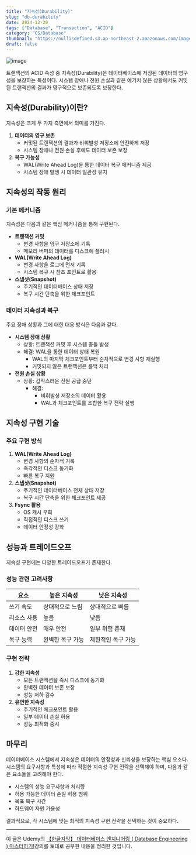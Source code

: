 ```yaml
---
title: "지속성(Durability)"
slug: "db-durability"
date: 2024-12-20
tags: ["Database", "Transaction", "ACID"]
category: "CS/Database"
thumbnail: "https://nullisdefined.s3.ap-northeast-2.amazonaws.com/images/9cdeb1456717e422b1e2143c003209d1.png"
draft: false
---
```

![image](https://nullisdefined.s3.ap-northeast-2.amazonaws.com/images/9cdeb1456717e422b1e2143c003209d1.png)

트랜잭션의 ACID 속성 중 지속성(Durability)은 데이터베이스에 저장된 데이터의 영구성을 보장하는 특성이다. 시스템 장애나 전원 손실과 같은 예기치 않은 상황에서도 커밋된 트랜잭션의 결과가 영구적으로 보존되도록 보장한다.

## 지속성(Durability)이란?
지속성은 크게 두 가지 측면에서 의미를 가진다.

1. **데이터의 영구 보존**
    - 커밋된 트랜잭션의 결과가 비휘발성 저장소에 안전하게 저장
    - 시스템 장애나 전원 손실 후에도 데이터 보존 보장
2. **복구 가능성**
    - WAL(Write Ahead Log)을 통한 데이터 복구 메커니즘 제공
    - 시스템 장애 발생 시 데이터 일관성 유지

## 지속성의 작동 원리
### 기본 메커니즘
지속성은 다음과 같은 핵심 메커니즘을 통해 구현된다.

- **트랜잭션 커밋**
    - 변경 사항을 영구 저장소에 기록
    - 메모리 버퍼의 데이터를 디스크에 플러시
- **WAL(Write Ahead Log)**
    - 변경 사항을 로그에 먼저 기록
    - 시스템 복구 시 참조 포인트로 활용
- **스냅샷(Snapshot)**
    - 주기적인 데이터베이스 상태 저장
    - 복구 시간 단축을 위한 체크포인트

### 데이터 지속성과 복구
주요 장애 상황과 그에 대한 대응 방식은 다음과 같다.

- **시스템 장애 상황**
    - 상황: 트랜잭션 커밋 후 시스템 충돌 발생
    - 해결: WAL을 통한 데이터 상태 복원
	    - WAL의 마지막 체크포인트부터 순차적으로 변경 사항 재실행
	    - 커밋되지 않은 트랜잭션은 롤백 처리
- **전원 손실 상황**
    - 상황: 갑작스러운 전원 공급 중단
	  - 해결:
		- 비휘발성 저장소의 데이터 활용
		- WAL과 체크포인트를 조합한 복구 전략 실행

## 지속성 구현 기술
### 주요 구현 방식
1. **WAL(Write Ahead Log)**
    - 변경 사항의 순차적 기록
    - 즉각적인 디스크 동기화
    - 빠른 복구 지원
2. **스냅샷(Snapshot)**
    - 주기적인 데이터베이스 전체 상태 저장
    - 복구 시간 단축을 위한 체크포인트 제공
3. **Fsync 활용**
    - OS 캐시 우회
    - 직접적인 디스크 쓰기
    - 데이터 안정성 강화

## 성능과 트레이드오프
지속성 구현에는 다양한 트레이드오프가 존재한다.
### 성능 관련 고려사항

| 요소     | 높은 지속성    | 낮은 지속성     |
| ------ | --------- | ---------- |
| 쓰기 속도  | 상대적으로 느림  | 상대적으로 빠름   |
| 리소스 사용 | 높음        | 낮음         |
| 데이터 안전 | 매우 안전     | 일부 위험 존재   |
| 복구 능력  | 완벽한 복구 가능 | 제한적인 복구 가능 |

### 구현 전략
1. **강한 지속성**
    - 모든 트랜잭션을 즉시 디스크에 동기화
    - 완벽한 데이터 보존 보장
    - 성능 저하 감수
2. **유연한 지속성**
    - 주기적인 체크포인트 활용
    - 일부 데이터 손실 허용
    - 성능 최적화 중시

## 마무리
데이터베이스 시스템에서 지속성은 데이터의 안정성과 신뢰성을 보장하는 핵심 요소다. 시스템의 요구사항과 특성에 따라 적절한 지속성 구현 전략을 선택해야 하며, 다음과 같은 요소들을 고려해야 한다.
- 시스템의 성능 요구사항과 처리량
- 허용 가능한 데이터 손실 허용 범위
- 목표 복구 시간
- 하드웨어 자원 가용성

결과적으로, 각 시스템에 맞는 최적의 지속성 구현 전략을 선택하는 것이 중요하다.

---
이 글은 Udemy의 [【한글자막】 데이터베이스 엔지니어링 ( Database Engineering ) 마스터하기!](https://www.udemy.com/course/database-engineering-korean/)강의를 토대로 공부한 내용을 정리한 것입니다.